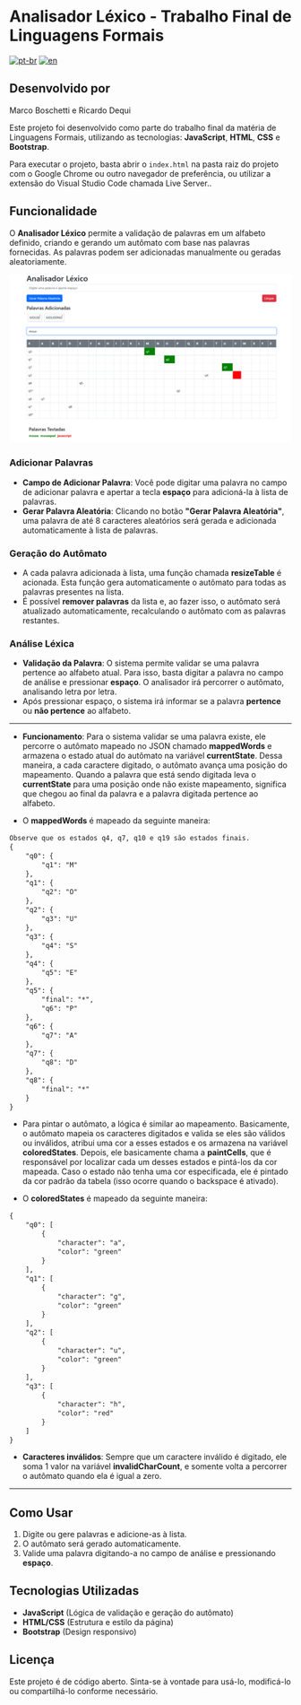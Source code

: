 # Analisador Léxico - Trabalho Final de Linguagens Formais
[![pt-br](https://img.shields.io/badge/lang-pt--br-green.svg)](https://github.com/MarcoBosc/analisador-lexico/blob/main/README.md)
[![en](https://img.shields.io/badge/lang-en-red.svg)](https://github.com/MarcoBosc/analisador-lexico/blob/main/README.en.md)



## Desenvolvido por
Marco Boschetti e Ricardo Dequi

Este projeto foi desenvolvido como parte do trabalho final da matéria de Linguagens Formais, utilizando as tecnologias: **JavaScript**, **HTML**, **CSS** e **Bootstrap**.

Para executar o projeto, basta abrir o `index.html` na pasta raiz do projeto com o Google Chrome ou outro navegador de preferência, ou utilizar a extensão do Visual Studio Code chamada Live Server..

## Funcionalidade

O **Analisador Léxico** permite a validação de palavras em um alfabeto definido, criando e gerando um autômato com base nas palavras fornecidas. As palavras podem ser adicionadas manualmente ou geradas aleatoriamente.

![Screenshot](https://github.com/MarcoBosc/analisador-lexico/blob/main/screenshot.png)

### Adicionar Palavras

- **Campo de Adicionar Palavra**: Você pode digitar uma palavra no campo de adicionar palavra e apertar a tecla **espaço** para adicioná-la à lista de palavras. 
- **Gerar Palavra Aleatória**: Clicando no botão **"Gerar Palavra Aleatória"**, uma palavra de até 8 caracteres aleatórios será gerada e adicionada automaticamente à lista de palavras.

### Geração do Autômato

- A cada palavra adicionada à lista, uma função chamada **resizeTable** é acionada. Esta função gera automaticamente o autômato para todas as palavras presentes na lista.
- É possível **remover palavras** da lista e, ao fazer isso, o autômato será atualizado automaticamente, recalculando o autômato com as palavras restantes.

### Análise Léxica

- **Validação da Palavra**: O sistema permite validar se uma palavra pertence ao alfabeto atual. Para isso, basta digitar a palavra no campo de análise e pressionar **espaço**. O analisador irá percorrer o autômato, analisando letra por letra.
- Após pressionar espaço, o sistema irá informar se a palavra **pertence** ou **não pertence** ao alfabeto.

---

- **Funcionamento**: Para o sistema validar se uma palavra existe, ele percorre o autômato mapeado no JSON chamado **mappedWords** e armazena o estado atual do autômato na variável **currentState**. Dessa maneira, a cada caractere digitado, o autômato avança uma posição do mapeamento. Quando a palavra que está sendo digitada leva o **currentState** para uma posição onde não existe mapeamento, significa que chegou ao final da palavra e a palavra digitada pertence ao alfabeto.

- O **mappedWords** é mapeado da seguinte maneira:

```
Observe que os estados q4, q7, q10 e q19 são estados finais.
{
    "q0": {
        "q1": "M"
    },
    "q1": {
        "q2": "O"
    },
    "q2": {
        "q3": "U"
    },
    "q3": {
        "q4": "S"
    },
    "q4": {
        "q5": "E"
    },
    "q5": {
        "final": "*",
        "q6": "P"
    },
    "q6": {
        "q7": "A"
    },
    "q7": {
        "q8": "D"
    },
    "q8": {
        "final": "*"
    }
}
```

- Para pintar o autômato, a lógica é similar ao mapeamento. Basicamente, o autômato mapeia os caracteres digitados e valida se eles são válidos ou inválidos, atribui uma cor a esses estados e os armazena na variável **coloredStates**. Depois, ele basicamente chama a **paintCells**, que é responsável por localizar cada um desses estados e pintá-los da cor mapeada. Caso o estado não tenha uma cor especificada, ele é pintado da cor padrão da tabela (isso ocorre quando o backspace é ativado).

- O **coloredStates** é mapeado da seguinte maneira:

```
{
    "q0": [
        {
            "character": "a",
            "color": "green"
        }
    ],
    "q1": [
        {
            "character": "g",
            "color": "green"
        }
    ],
    "q2": [
        {
            "character": "u",
            "color": "green"
        }
    ],
    "q3": [
        {
            "character": "h",
            "color": "red"
        }
    ]
}
```

- **Caracteres inválidos**: Sempre que um caractere inválido é digitado, ele soma 1 valor na variável **invalidCharCount**, e somente volta a percorrer o autômato quando ela é igual a zero.

---

## Como Usar

1. Digite ou gere palavras e adicione-as à lista.
2. O autômato será gerado automaticamente.
3. Valide uma palavra digitando-a no campo de análise e pressionando **espaço**.

## Tecnologias Utilizadas

- **JavaScript** (Lógica de validação e geração do autômato)
- **HTML/CSS** (Estrutura e estilo da página)
- **Bootstrap** (Design responsivo)
  
## Licença

Este projeto é de código aberto. Sinta-se à vontade para usá-lo, modificá-lo ou compartilhá-lo conforme necessário.

